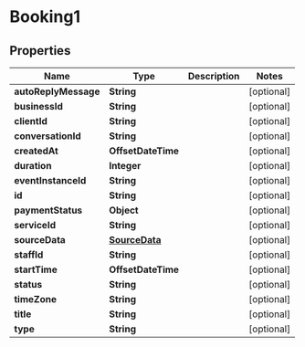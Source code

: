 

# Booking1


## Properties

Name | Type | Description | Notes
------------ | ------------- | ------------- | -------------
**autoReplyMessage** | **String** |  |  [optional]
**businessId** | **String** |  |  [optional]
**clientId** | **String** |  |  [optional]
**conversationId** | **String** |  |  [optional]
**createdAt** | **OffsetDateTime** |  |  [optional]
**duration** | **Integer** |  |  [optional]
**eventInstanceId** | **String** |  |  [optional]
**id** | **String** |  |  [optional]
**paymentStatus** | **Object** |  |  [optional]
**serviceId** | **String** |  |  [optional]
**sourceData** | [**SourceData**](SourceData.md) |  |  [optional]
**staffId** | **String** |  |  [optional]
**startTime** | **OffsetDateTime** |  |  [optional]
**status** | **String** |  |  [optional]
**timeZone** | **String** |  |  [optional]
**title** | **String** |  |  [optional]
**type** | **String** |  |  [optional]



